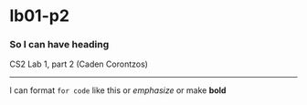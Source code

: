 # lb01-p2


### So I can have heading
CS2 Lab 1, part 2 (Caden Corontzos)


---

I can format `for code` like this or *emphasize* or make **bold**
